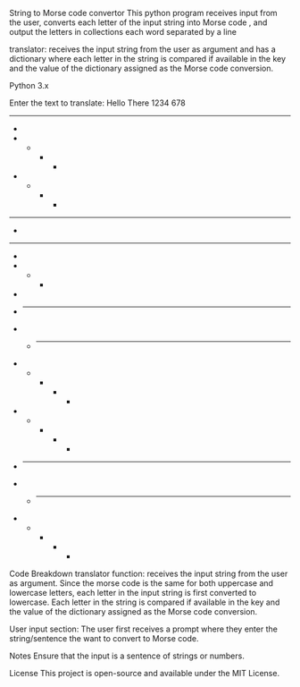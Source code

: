 <!--- Overview --->
String to Morse code convertor
This python program receives input from the user, converts each letter of the input string 
into Morse code , and output the letters in collections each word separated by a line

<!--- Features --->
translator: receives the input string from the user as argument and has a dictionary 
where each letter in the string is compared if available in the key and the value 
of the dictionary assigned as the Morse code conversion.

<!--- Prerequisites --->
Python 3.x

<!--- Example --->
Enter the text to translate: Hello There 1234 678

<!--- Output --->
 * * * *
 *
 * - * *
 * - * *
 - - -

 -
 * * * *
 *
 * - *
 *

 * - - - -
 * * - - -
 * * * - -
 * * * * -

 - * * * *
 - - * * *
 - - - * *

<!--- Code Breakdown --->
Code Breakdown
translator function:
receives the input string from the user as argument. Since the 
morse code is the same for both uppercase and lowercase letters, each letter in the 
input string is first converted to lowercase. Each letter in the string is compared 
if available in the key and the value of the dictionary assigned as the Morse code 
conversion.

<!--- User Input section --->
User input section:
The user first receives a prompt where they enter the string/sentence the want to
convert to Morse code.

<!--- Notes --->
Notes
Ensure that the input is a sentence of strings or numbers.

<!--- License --->
License
This project is open-source and available under the MIT License.